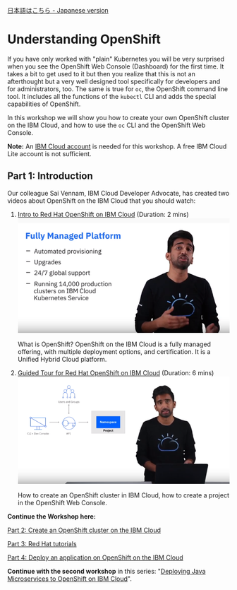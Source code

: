 [日本語はこちら - Japanese version](./README-ja.md)

# Understanding OpenShift

If you have only worked with "plain" Kubernetes you will be very surprised when you see the OpenShift Web Console (Dashboard) for the first time. It takes a bit to get used to it but then you realize that this is not an afterthought but a very well designed tool specifically for developers and for administrators, too. The same is true for `oc`, the OpenShift command line tool. It includes all the functions of the `kubectl` CLI and adds the special capabilities of OpenShift.  

In this workshop we will show you how to create your own OpenShift cluster on the IBM Cloud, and how to use the `oc` CLI and the OpenShift Web Console.

__Note:__ An [IBM Cloud account](https://cloud.ibm.com/registration) is needed for this workshop. A free IBM Cloud Lite account is not sufficient.

## Part 1: Introduction

Our colleague Sai Vennam, IBM Cloud Developer Advocate, has created two videos about OpenShift on the IBM Cloud that you should watch:

1. <a href="https://www.youtube.com/watch?v=hdwDMsDF9J8" target="blank">Intro to Red Hat OpenShift on IBM Cloud</a> (Duration: 2 mins)
[![Video 1](images/video1.png)](https://www.youtube.com/watch?v=hdwDMsDF9J8)

   What is OpenShift? OpenShift on the IBM Cloud is a fully managed offering, with multiple deployment options, and certification. It is a Unified Hybrid Cloud platform.

2. <a href="https://www.youtube.com/watch?v=l4Vrj7mkxhQ" target="blank">Guided Tour for Red Hat OpenShift on IBM Cloud</a> (Duration: 6 mins) 
[![Video 2](images/video2.png)](https://www.youtube.com/watch?v=l4Vrj7mkxhQ)

   How to create an OpenShift cluster in IBM Cloud, how to create a project in the OpenShift Web Console.


__Continue the Workshop here:__

[Part 2: Create an OpenShift cluster on the IBM Cloud](https://github.com/nheidloff/openshift-on-ibm-cloud-workshops/blob/master/1-understanding-openshift/Part2.md#part-2-create-an-openshift-cluster-on-the-ibm-cloud)

[Part 3: Red Hat tutorials](https://github.com/nheidloff/openshift-on-ibm-cloud-workshops/blob/master/1-understanding-openshift/Part3.md#part-3-red-hat-tutorials)

[Part 4: Deploy an application on OpenShift on the IBM Cloud](https://github.com/nheidloff/openshift-on-ibm-cloud-workshops/blob/master/1-understanding-openshift/Part4.md#part-4-deploy-an-application-on-openshift-on-the-ibm-cloud)

__Continue with the second workshop__ in this series: "[Deploying Java Microservices to OpenShift on IBM Cloud](https://github.com/nheidloff/openshift-on-ibm-cloud-workshops/tree/master/2-deploying-to-openshift#deploying-java-microservices-to-openshift-on-ibm-cloud)".

